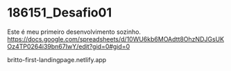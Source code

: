 # 186151_Desafio01
Este é meu primeiro desenvolvimento sozinho.
https://docs.google.com/spreadsheets/d/10WU6kb6MOAdtt8OhzNDJGsUKOz4TP0264i39bn67IwY/edit?gid=0#gid=0

britto-first-landingpage.netlify.app
